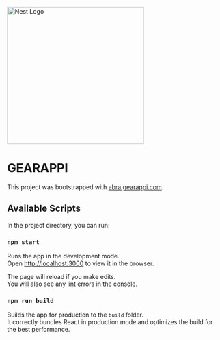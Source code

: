 <p>
  <a href="https://gearappi.com/" target="blank"><img src="https://raw.githubusercontent.com/gearappi/logo/master/logo_site.png" width="320" alt="Nest Logo" /></a>
</p>
<p>
  <h1>GEARAPPI</h1>  
</p>

This project was bootstrapped with [abra.gearappi.com](https://github.com/gearappi/abra.gearappi).

## Available Scripts

In the project directory, you can run:

### `npm start`

Runs the app in the development mode.<br />
Open [http://localhost:3000](http://localhost:3000) to view it in the browser.

The page will reload if you make edits.<br />
You will also see any lint errors in the console.

### `npm run build`

Builds the app for production to the `build` folder.<br />
It correctly bundles React in production mode and optimizes the build for the best performance.

